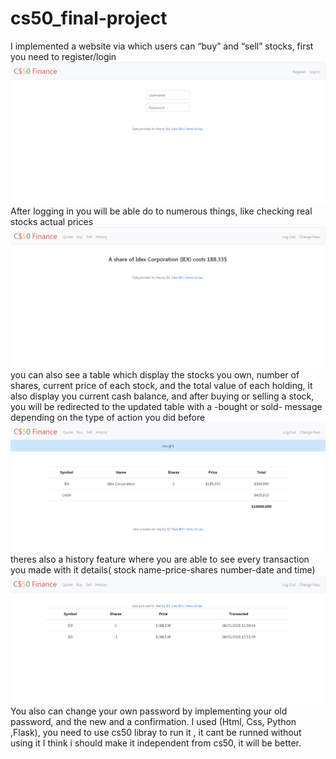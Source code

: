 # cs50_final-project
I implemented a website via which users can “buy” and “sell” stocks, first you need to register/login <img src="Images/login.png" alt="drawing" width="700"/> <br>
After logging in you will be able do to numerous things, like checking real stocks actual prices <img src="Images/looking.png" alt="drawing" width="700"/> <br>
you can also see a table which display the stocks you own, number of shares, current price of each stock, and the total value of each holding, it also display you current cash balance, and after buying or selling a stock, you will be redirected to the updated table with a -bought or sold- message depending on the type of action you did before <br> <img src="Images/table-afterbuy-.png" alt="drawing" width="700"/> <br>
theres also a history feature where you are able to see every transaction you made with it details(
stock name-price-shares number-date and time) <img src="Images/history.png" alt="drawing" width="700"/> <br>
You also can change your own password by implementing your old password, and the new and a confirmation.
I used (Html, Css, Python ,Flask), you need to use cs50 libray to run it , it cant be runned without using it
I think i should make it independent from cs50, it will be better.
